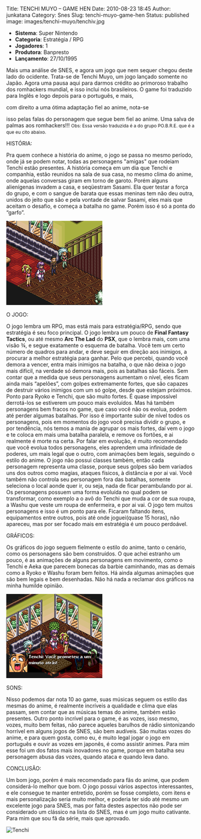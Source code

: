 Title: TENCHI MUYO – GAME HEN
Date: 2010-08-23 18:45
Author: junkatana
Category: Snes
Slug: tenchi-muyo-game-hen
Status: published
image: images/tenchi-muyo/tenchiv.jpg


* **Sistema**: Super Nintendo
* **Categoria**: Estratégia / RPG
* **Jogadores**: 1
* **Produtora**: Banpresto
* **Lançamento**: 27/10/1995


<!-- PELICAN_BEGIN_SUMMARY -->
Mais uma análise de SNES, e agora um jogo que nem sequer chegou deste
lado do ocidente. Trata-se de Tenchi Muyo, um jogo lançado somente no
Japão. Agora uma pausa aqui para darmos crédito ao primoroso trabalho
dos romhackers mundial, e isso inclui nós brasileiros. O game foi
traduzido para Inglês e logo depois para o português, e mais,
<!-- PELICAN_END_SUMMARY -->com direito a uma ótima adaptação fiel ao anime, nota-se
isso pelas falas do personagem que segue bem fiel ao anime. Uma salva de
palmas aos romhackers!!!
<span style="font-size:85%;">Obs: Essa versão traduzida é a do grupo
PO.B.R.E. que é a que eu cito abaixo.</span>

HISTÓRIA:

Pra quem conhece a história do anime, o jogo se passa no mesmo período, onde já se podem notar, todas as personagens "amigas" que rodeiam Tenchi estão presentes. A história começa em um dia que Tenchi e companhia, estão reunidos na sala de sua casa, no mesmo clima do anime, onde
aquelas conversas giram em torno de garoto. Porém alguns alienígenas
invadem a casa, e seqüestram Sasami. Ela quer testar a força do grupo, e com o sangue de barata que essas meninas tem não deu outra, unidos do jeito que são e pela vontade de salvar Sasami, eles mais que aceitam o desafio, e começa a batalha no game. Porém isso é só a ponta do “garfo”.

![Tenchi Muyo game](images/tenchi-muyo/gif2dotenchi.gif)

O JOGO:

O jogo lembra um RPG, mas está mais para estratégia/RPG, sendo que
estratégia é seu foco principal. O jogo lembra um pouco de **Final Fantasy
Tactics**, ou até mesmo **Arc The Lad** do **PSX**, que o lembra mais, com uma
visão ¾, e segue exatamente o esquema de batalha. Você tem um certo número de quadros para andar, e deve seguir em direção aos inimigos, a procurar a melhor estratégia para ganhar. Pelo que percebi, quando você demora a vencer, entra mais inimigos na batalha, o que não deixa o jogo mais difícil, na verdade só demora mais, pois as batalhas são fáceis. Sem contar que a medida que seus personagens aumentam o nível, eles ficam ainda mais “apelões”, com golpes extremamente fortes, que são capazes de destruir vários inimigos com um só golpe, desde que estejam próximos. Ponto para Ryoko e Tenchi, que são muito fortes. É quase impossível derrotá-los se estiverem um pouco mais evoluídos. Mas há também personagens bem fracos no game, que caso você não os evolua, podem até perder algumas batalhas. Por isso é importante subir de nível todos os personagens, pois em momentos do jogo você precisa dividir o grupo, e por tendência, nós temos a mania de agrupar
os mais fortes, daí vem o jogo e te coloca em mais uma batalha paralela, e remove  os fortões, e ai realmente é morte na certa. Por falar em evolução, é muito recomendado que você evolua todos personagens, eles aprendem uma infinidade de poderes, um mais legal que o outro, com animações bem legais, seguindo o estilo do anime. O jogo não possui classes também, então cada personagem representa uma classe, porque seus golpes são bem variados uns dos outros como magias, ataques físicos, à distância e por ai vai. Você também não controla seu personagem
fora das batalhas, somente seleciona o local aonde quer ir, ou seja, nada de ficar perambulando por ai. Os personagens possuem uma forma evoluída no qual podem se transformar, como exemplo a o avô do Tenchi que muda a cor de sua roupa, a Washu que
veste um roupa de enfermeira, e por ai vai. O jogo tem muitos personagens e isso é um ponto para ele. Ficaram faltando itens, equipamentos entre outros, pois até onde joguei(quase 15 horas), não apareceu, mas por ser focado mais em estratégia é um pouco perdoável.

GRÁFICOS:

Os gráficos do jogo seguem fielmente o estilo do anime, tanto o cenário, como os personagens são bem construídos. O que achei estranho um pouco, é as
animações de alguns personagens em movimento, como o Tenchi e Aeka que
parecem bonecas da barbie caminhando, mas as demais como a Ryoko e
Washu foram bem feitos. Há ainda algumas animações que são bem legais e
bem desenhadas. Não há nada a reclamar dos gráficos na minha humilde
opinião.

![Gráficos Tenchi](images/tenchi-muyo/gifdotenchi2.gif)

SONS:

Nisso podemos dar nota 10 ao game, suas músicas seguem os estilo das
mesmas do anime, é realmente incríveis a qualidade e clima que elas
passam, sem contar que as músicas temas do anime, também
estão presentes. Outro ponto incrível para o game, é as vozes, isso
mesmo, vozes, muito bem feitas, não parece aqueles barulhos de rádio
sintonizando horrível em alguns jogos de SNES, são bem audíveis. São
muitas vozes do anime, e para quem gosta, como eu, é muito legal jogar o
jogo em português e ouvir as vozes em japonês, é como assistir animes.
Para mim esse foi um dos fatos mais inovadores no game, porque em
batalha seu personagem abusa das vozes, quando ataca e quando leva dano.

CONCLUSÃO:

Um bom jogo, porém é mais recomendado para fãs do anime, que podem
considerá-lo melhor que bom. O jogo possui vários aspectos
interessantes, e ele consegue te manter entretido, porém se fosse
completo, com itens e mais personalização seria muito melhor, e poderia
ter sido até mesmo um excelente jogo para SNES, mas por falta destes
aspectos não pode ser considerado um clássico na lista do SNES, mas é um
jogo muito cativante. Para mim que sou fã da série, mais que aprovado.

![Tenchi](http://a.imageshack.us/img829/3644/tenchiv.jpg)

